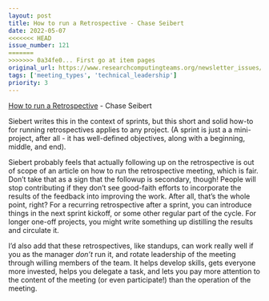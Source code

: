 ```yaml
---
layout: post
title: How to run a Retrospective - Chase Seibert
date: 2022-05-07
<<<<<<< HEAD
issue_number: 121
=======
>>>>>>> 0a34fe0... First go at item pages
original_url: https://www.researchcomputingteams.org/newsletter_issues/0121
tags: ['meeting_types', 'technical_leadership']
priority: 3
---
```


<!-- markdownlint-disable MD033 -->
<!-- markdownlint-disable MD041 -->
<!-- markdownlint-disable MD049 -->

[How to run a Retrospective](https://chase-seibert.github.io/blog/2022/04/22/how-to-run-a-retrospective.html) - Chase Seibert

Siebert writes this in the context of sprints, but this short and solid how-to for running retrospectives applies to any project.  (A sprint is just a  a mini-project, after all - it has well-defined objectives, along with a beginning, middle, and end).

Siebert probably feels that actually following up on the retrospective is out of scope of an article on how to run the retrospective meeting, which is fair.  Don’t take that as a sign that the followup is secondary, though!  People will stop contributing if they don’t see good-faith efforts to incorporate the results of the  feedback into improving the work.  After all, that’s the whole point, right?  For a recurring retrospective after a sprint, you can introduce things in the next sprint kickoff, or some other regular part of the cycle.  For longer one-off projects, you might write something up distilling the results and circulate it.

I’d also add that these retrospectives, like standups, can work really well if you as the manager *don’t* run it, and rotate leadership of the meeting through willing members of the team.  It helps develop skills, gets everyone more invested, helps you delegate a task, and lets you pay more attention to the content of the meeting (or even participate!) than the operation of the meeting.
